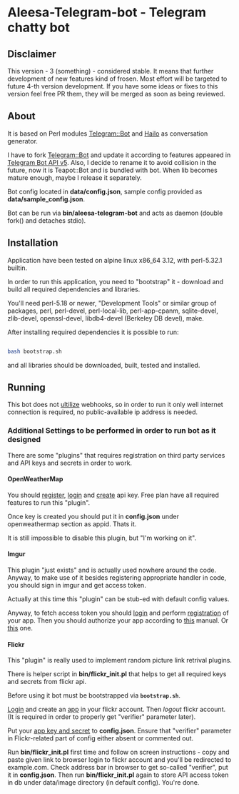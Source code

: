# Aleesa-Telegram-bot - Telegram chatty bot

## Disclaimer

This version - 3 (something) - considered stable. It means that further development of new features kind of frosen.
Most effort will be targeted to future 4-th version development. If you have some ideas or fixes to this version
feel free PR them, they will be merged as soon as being reviewed.

## About

It is based on Perl modules [Telegram::Bot][1] and [Hailo][2] as conversation generator.

I have to fork [Telegram::Bot][1] and update it according to features appeared in [Telegram Bot API v5][3]. Also,
I decide to rename it to avoid collision in the future, now it is Teapot::Bot and is bundled with bot. When lib becomes
mature enough, maybe I release it separately.

Bot config located in **data/config.json**, sample config provided as **data/sample_config.json**.

Bot can be run via **bin/aleesa-telegram-bot** and acts as daemon (double fork() and detaches stdio).

## Installation

Application have been tested on alpine linux x86_64 3.12, with perl-5.32.1 builtin.

In order to run this application, you need to "bootstrap" it - download and build all required dependencies and
libraries.

You'll need perl-5.18 or newer, "Development Tools" or similar group of packages, perl, perl-devel, perl-local-lib,
perl-app-cpanm, sqlite-devel, zlib-devel, openssl-devel, libdb4-devel (Berkeley DB devel), make.

After installing required dependencies it is possible to run:

```bash

bash bootstrap.sh

```

and all libraries should be downloaded, built, tested and installed.

## Running

This bot does not [ultilize][4] webhooks, so in order to run it only well internet connection is required, no
public-available ip address is needed.

### Additional Settings to be performed in order to run bot as it designed

There are some "plugins" that requires registration on third party services and API keys and secrets in order to work.

#### OpenWeatherMap

You should [register][5], [login][6] and [create][7] api key. Free plan have all required features to run this "plugin".

Once key is created you should put it in **config.json** under openweathermap section as appid. Thats it.

It is still impossible to disable this plugin, but "I'm working on it".

#### Imgur

This plugin "just exists" and is actually used nowhere around the code. Anyway, to make use of it besides registering
appropriate handler in code, you should sign in imgur and get access token.

Actually at this time this "plugin" can be stub-ed with default config values.

Anyway, to fetch access token you should [login][8] and perform [registration][9] of your app. Then you should
authorize your app according to [this][10] manual. Or [this][11] one.

#### Flickr

This "plugin" is really used to implement random picture link retrival plugins.

There is helper script in **bin/flickr_init.pl** that helps to get all required keys and secrets from flickr api.

Before using it bot must be bootstrapped via **`bootstrap.sh`**.

[Login][11] and create an [app][12] in your flickr account. Then *logout* flickr account. (It is required in order to
properly get "verifier" parameter later).

Put your [app key and secret][13] to **config.json**. Ensure that "verifier" parameter in Flickr-related part of config
either absent or commented out.

Run **bin/flickr_init.pl** first time and follow on screen instructions - copy and paste given link to browser login to
flickr account and you'll be redirected to example.com. Check address bar in browser to get so-called "verifier", put
it in **config.json**. Then run **bin/flickr_init.pl** again to store API access token in db under data/image directory
(in default config). You're done.

[1]: https://metacpan.org/pod/Telegram::Bot
[2]: https://metacpan.org/pod/Hailo
[3]: https://core.telegram.org/bots/api
[4]: https://core.telegram.org/bots/api#getting-updates
[5]: https://home.openweathermap.org/users/sign_up
[6]: https://home.openweathermap.org/users/sign_in
[7]: https://home.openweathermap.org/api_keys
[8]: https://imgur.com/signin
[9]: https://api.imgur.com/oauth2/addclient
[10]: https://apidocs.imgur.com/#authorization-and-oauth
[11]: https://identity.flickr.com/login
[12]: https://www.flickr.com/services/apps/create/apply/
[13]: https://www.flickr.com/services/api/keys/
